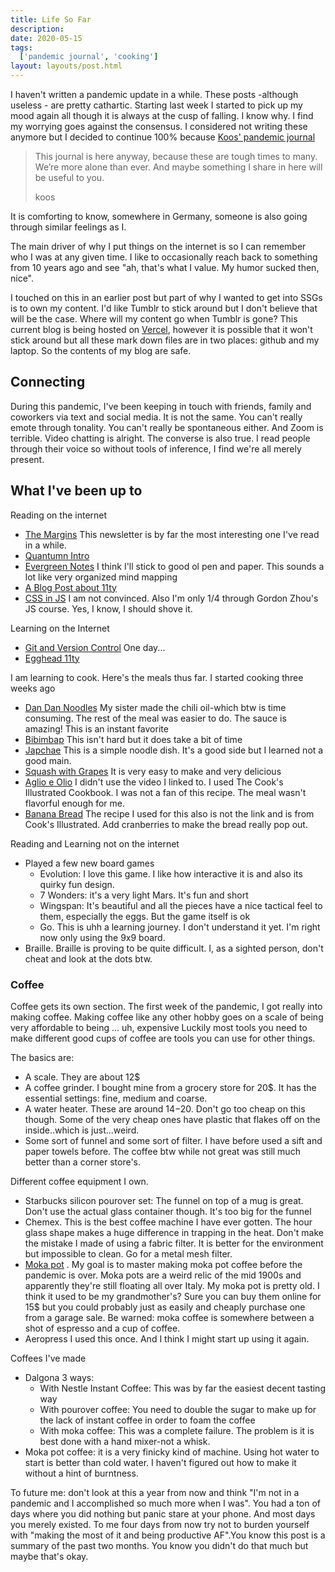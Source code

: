 ```yaml
---
title: Life So Far
description: 
date: 2020-05-15
tags:
  ['pandemic journal', 'cooking']
layout: layouts/post.html
---
```


I haven't written a pandemic update in a while. These posts -although useless - are pretty cathartic. Starting last week I started to pick up my mood again all though it is always at the cusp of falling. I know why. I find my worrying goes against the consensus. I considered not writing these anymore but I decided to continue 100% because [Koos' pandemic journal](https://www.kooslooijesteijn.net/journal-newest-first)

> This journal is here anyway, because these are tough times to many. We’re more alone than ever. And maybe something I share in here will be useful to you.
>
> koos

It is comforting to know, somewhere in Germany, someone is also going through similar feelings as I. 

The main driver of why I put things on the internet is so I can remember who I was at any given time. I like to occasionally reach back to something from 10 years ago and see "ah, that's what I value. My humor sucked then, nice". 

I touched on this in an earlier post but part of why I wanted to get into SSGs is to own my content. I'd like Tumblr to stick around but I don't believe that will be the case. Where will my content go when Tumblr is gone? This current blog is being hosted on [Vercel](https://vercel.com/), however it is possible that it won't stick around but all these mark down files are in two places: github and my laptop. So the contents of my blog are safe.

## Connecting

During this pandemic, I've been keeping in touch with friends, family and coworkers via text and social media. It is not the same. You can't really emote through tonality. You can't really be spontaneous either. And Zoom is terrible. Video chatting is alright. The converse is also true. I read people through their voice so without tools of inference, I find we're all merely present.

## What I've been up to

Reading on the internet

- [The Margins](https://themargins.substack.com/archive?sort=new) This newsletter is by far the most interesting one I've read in a while.
- [Quantumn Intro](https://quantum.country/)
- [Evergreen Notes](https://notes.andymatuschak.org/Evergreen_notes) I think I'll stick to good ol pen and paper. This sounds a lot like very organized mind mapping
- [A Blog Post about 11ty](https://martinschneider.me/articles/goodbye-sapper-hello-eleventy/) 
- [CSS in JS](https://mxstbr.com/thoughts/css-in-js) I am not convinced. Also I'm only 1/4 through Gordon Zhou's JS course. Yes, I know, I should shove it.

Learning on the Internet

- [Git and Version Control](https://www.atlassian.com/git/tutorials/syncing/git-push) One day...
- [Egghead 11ty](https://egghead.io/browse/frameworks/11ty) 

I am learning to cook. Here's the meals thus far. I started cooking three weeks ago

- [Dan Dan Noodles]([https://www.reddit.com/r/Cooking/comments/6y7dkr/recipe_how_to_make_sichuan_dan_dan_noodles_%E6%8B%85%E6%8B%85%E9%9D%A2/](https://www.reddit.com/r/Cooking/comments/6y7dkr/recipe_how_to_make_sichuan_dan_dan_noodles_担担面/)) My sister made the chili oil-which btw is time consuming. The rest of the meal was easier to do. The sauce is amazing! This is an instant favorite
- [Bibimbap](https://www.youtube.com/watch?v=6QQ67F8y2b8&t=253s) This isn't hard but it does take a bit of time
- [Japchae](https://www.youtube.com/watch?v=i1djfV9uigc&t=701s) This is a simple noodle dish. It's a good side but I learned not a good main.
- [Squash with Grapes](https://www.food.com/recipe/roasted-butternut-squash-red-grapes-and-sage-147381) It is very easy to make and very delicious
- [Aglio e Olio](https://www.youtube.com/watch?v=bJUiWdM__Qw) I didn't use the video I linked to. I used The Cook's Illustrated Cookbook. I was not a fan of this recipe. The meal wasn't flavorful enough for me.
- [Banana Bread](https://www.food.com/recipe/best-banana-bread-2886) The recipe I used for this also is not the link and is from Cook's Illustrated.  Add cranberries to make the bread really pop out.

Reading and Learning not on the internet

- Played a few new board games
  - Evolution: I love this game. I like how interactive it is and also its quirky fun design. 
  - 7 Wonders: it's a very light Mars. It's fun and short
  - Wingspan: It's beautiful and all the pieces have a nice tactical feel to them, especially the eggs. But the game itself is ok
  - Go. This is uhh a learning journey. I don't understand it yet. I'm right now only using the 9x9 board.
- Braille. Braille is proving to be quite difficult. I, as a sighted person, don't cheat and look at the dots btw. 

### Coffee

Coffee gets its own section. The first week of the pandemic, I got really into making coffee. Making coffee like any other hobby goes on a scale of  being very affordable to being ... uh, expensive  Luckily most tools you need to make different good cups of coffee are tools you can use for other things.

The basics are:

- A scale. They are about 12$
- A coffee grinder. I bought mine from a grocery store for 20$. It has the essential settings: fine, medium and coarse. 
- A water heater. These are around 14$-20$. Don't go too cheap on this though. Some of the very cheap ones have plastic that flakes off on the inside..which is just...weird.
- Some sort of funnel and some sort of filter. I have before used a sift and paper towels before. The coffee btw while not great was still much better than a corner store's.

Different coffee equipment I own.

- Starbucks silicon pourover set: The funnel on top of a mug is great. Don't use the actual glass container though. It's too big for the funnel
- Chemex. This is the best coffee machine I have ever gotten. The hour glass shape makes a huge difference in trapping in the heat. Don't make the mistake I made of using a fabric filter. It is better for the environment but impossible to clean. Go for a metal mesh filter.
- [Moka pot](https://www.bedbathandbeyond.com/store/product/bialetti-moka-express-reg-6-cup-model-6800-stovetop-espresso-maker/1010182115?skuId=10182115&mcid=PS_googlepla) . My goal is to master making moka pot coffee before the pandemic is over. Moka pots are a weird relic of the mid 1900s and apparently they're still floating all over Italy. My moka pot is pretty old. I think it used to be my grandmother's? Sure you can buy them online for 15$ but you could probably just as easily and cheaply purchase one from a garage sale. Be warned: moka coffee is somewhere between a shot of espresso and a cup of coffee.
- Aeropress I used this once. And I think I might start up using it again. 

Coffees I've made

- Dalgona 3 ways:
  - With Nestle Instant Coffee: This was by far the easiest decent tasting way
  - With pourover coffee: You need to double the sugar to make up for the lack of instant coffee in order to foam the coffee
  - With moka coffee: This was a complete failure. The problem is it is best done with a hand mixer-not a whisk.
- Moka pot coffee: it is a very finicky kind of machine. Using hot water to start is better than cold water. I haven't figured out how to make it  without a hint of burntness. 

To future me: don't look at this a year from now and think "I'm not in a pandemic and I accomplished so much more when I was". You had a ton of days where you did nothing but panic stare at your phone. And most days you merely existed. To me four days from now try not to burden yourself with "making the most of it and being productive AF".You know this post is a summary of the past two months. You know you didn't do that much but maybe that's okay. 


